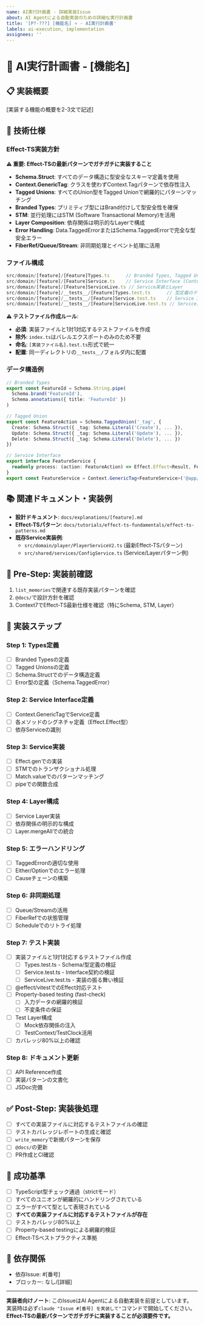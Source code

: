 ```yaml
---
name: AI実行計画書 - 詳細実装Issue
about: AI Agentによる自動実装のための詳細な実行計画書
title: '[P?-???] [機能名] ⭐️ - AI実行計画書'
labels: ai-execution, implementation
assignees: ''
---
```


# 🎯 AI実行計画書 - [機能名]

## 📋 実装概要

[実装する機能の概要を2-3文で記述]

## 🔧 技術仕様

### Effect-TS実装方針

**⚠️ 重要: Effect-TSの最新パターンでガチガチに実装すること**

- **Schema.Struct**: すべてのデータ構造に型安全なスキーマ定義を使用
- **Context.GenericTag**: クラスを使わずContext.Tagパターンで依存性注入
- **Tagged Unions**: すべてのUnion型をTagged Unionで網羅的にパターンマッチング
- **Branded Types**: プリミティブ型にはBrand付けして型安全性を確保
- **STM**: 並行処理にはSTM (Software Transactional Memory)を活用
- **Layer Composition**: 依存関係は明示的なLayerで構成
- **Error Handling**: Data.TaggedErrorまたはSchema.TaggedErrorで完全な型安全エラー
- **FiberRef/Queue/Stream**: 非同期処理とイベント処理に活用

### ファイル構成

```typescript
src/domain/[feature]/[Feature]Types.ts      // Branded Types, Tagged Unions定義
src/domain/[feature]/[Feature]Service.ts    // Service Interface (Context.Tag)
src/domain/[feature]/[Feature]ServiceLive.ts // Service実装とLayer
src/domain/[feature]/__tests__/[Feature]Types.test.ts      // 型定義のテスト
src/domain/[feature]/__tests__/[Feature]Service.test.ts    // Service Interfaceのテスト
src/domain/[feature]/__tests__/[Feature]ServiceLive.test.ts // Service実装のテスト
```

**⚠️ テストファイル作成ルール**:
- **必須**: 実装ファイルと1対1対応するテストファイルを作成
- **除外**: `index.ts`はバレルエクスポートのみのため不要
- **命名**: `[実装ファイル名].test.ts`形式で統一
- **配置**: 同一ディレクトリの`__tests__/`フォルダ内に配置

### データ構造例

```typescript
// Branded Types
export const FeatureId = Schema.String.pipe(
  Schema.brand('FeatureId'),
  Schema.annotations({ title: 'FeatureId' })
)

// Tagged Union
export const FeatureAction = Schema.TaggedUnion('_tag', {
  Create: Schema.Struct({ _tag: Schema.Literal('Create'), ... }),
  Update: Schema.Struct({ _tag: Schema.Literal('Update'), ... }),
  Delete: Schema.Struct({ _tag: Schema.Literal('Delete'), ... })
})

// Service Interface
export interface FeatureService {
  readonly process: (action: FeatureAction) => Effect.Effect<Result, FeatureError>
}
export const FeatureService = Context.GenericTag<FeatureService>('@app/FeatureService')
```

## 📚 関連ドキュメント・実装例

- **設計ドキュメント**: `docs/explanations/[feature].md`
- **Effect-TSパターン**: `docs/tutorials/effect-ts-fundamentals/effect-ts-patterns.md`
- **既存Service実装例**:
  - `src/domain/player/PlayerServiceV2.ts` (最新Effect-TSパターン)
  - `src/shared/services/ConfigService.ts` (Service/Layerパターン例)

## 📝 Pre-Step: 実装前確認

1. `list_memories`で関連する既存実装パターンを確認
2. `@docs/`で設計方針を確認
3. Context7でEffect-TS最新仕様を確認（特にSchema, STM, Layer）

## 🚀 実装ステップ

### Step 1: Types定義

- [ ] Branded Typesの定義
- [ ] Tagged Unionsの定義
- [ ] Schema.Structでのデータ構造定義
- [ ] Error型の定義（Schema.TaggedError）

### Step 2: Service Interface定義

- [ ] Context.GenericTagでService定義
- [ ] 各メソッドのシグネチャ定義（Effect.Effect型）
- [ ] 依存Serviceの識別

### Step 3: Service実装

- [ ] Effect.genでの実装
- [ ] STMでのトランザクショナル処理
- [ ] Match.valueでのパターンマッチング
- [ ] pipeでの関数合成

### Step 4: Layer構成

- [ ] Service Layer実装
- [ ] 依存関係の明示的な構成
- [ ] Layer.mergeAllでの統合

### Step 5: エラーハンドリング

- [ ] TaggedErrorの適切な使用
- [ ] Either/Optionでのエラー処理
- [ ] Causeチェーンの構築

### Step 6: 非同期処理

- [ ] Queue/Streamの活用
- [ ] FiberRefでの状態管理
- [ ] Scheduleでのリトライ処理

### Step 7: テスト実装

- [ ] 実装ファイルと1対1対応するテストファイル作成
  - [ ] Types.test.ts - Schema/型定義の検証
  - [ ] Service.test.ts - Interface契約の検証
  - [ ] ServiceLive.test.ts - 実装の振る舞い検証
- [ ] @effect/vitestでのEffect対応テスト
- [ ] Property-based testing (fast-check)
  - [ ] 入力データの網羅的検証
  - [ ] 不変条件の保証
- [ ] Test Layer構成
  - [ ] Mock依存関係の注入
  - [ ] TestContext/TestClock活用
- [ ] カバレッジ80%以上の確認

### Step 8: ドキュメント更新

- [ ] API Reference作成
- [ ] 実装パターンの文書化
- [ ] JSDoc完備

## ✅ Post-Step: 実装後処理

- [ ] すべての実装ファイルに対応するテストファイルの確認
- [ ] テストカバレッジレポートの生成と確認
- [ ] `write_memory`で新規パターンを保存
- [ ] `@docs/`の更新
- [ ] PR作成とCI確認

## 🎯 成功基準

- [ ] TypeScript型チェック通過（strictモード）
- [ ] すべてのユニオンが網羅的にハンドリングされている
- [ ] エラーがすべて型として表現されている
- [ ] **すべての実装ファイルに対応するテストファイルが存在**
- [ ] テストカバレッジ80%以上
- [ ] Property-based testingによる網羅的検証
- [ ] Effect-TSベストプラクティス準拠

## 🔗 依存関係

- 依存Issue: #[番号]
- ブロッカー: なし/[詳細]

---

**実装者向けノート**: このIssueはAI Agentによる自動実装を前提としています。
実装時は必ず`claude "Issue #[番号] を実装して"`コマンドで開始してください。
**Effect-TSの最新パターンでガチガチに実装することが必須要件です。**
